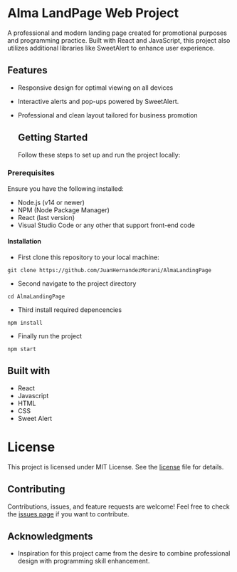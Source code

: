# Alma LandPage Web Project

A professional and modern landing page created for promotional purposes and programming practice. Built with React and JavaScript, this project also utilizes additional libraries like SweetAlert to enhance user experience.


## Features

 - Responsive design for optimal viewing on all devices
 - Interactive alerts and pop-ups powered by SweetAlert.
 - Professional and clean layout tailored for business promotion

   ## Getting Started

   Follow these steps to set up and run the project locally:

### Prerequisites

 Ensure you have the following installed:
 - Node.js (v14 or newer)
 - NPM (Node Package Manager)
 - React (last version)
 - Visual Studio Code or any other that support front-end code

#### Installation

 - First clone this repository to your local machine:
 ``` git
git clone https://github.com/JuanHernandezMorani/AlmaLandingPage
```
 - Second navigate to the project directory

``` git
cd AlmaLandingPage
```
   
 - Third install required depencencies

``` git
npm install
```

 - Finally run the project

``` git
npm start
```

## Built with
 - React
 - Javascript
 - HTML
 - CSS
 - Sweet Alert



# License
 This project is licensed under MIT License. See the [license](https://github.com/JuanHernandezMorani/AlmaLandingPage/blob/main/LICENSE) file for details.

## Contributing

Contributions, issues, and feature requests are welcome! Feel free to check the [issues page](https://github.com/JuanHernandezMorani/AlmaLandingPage/issues) if you want to contribute.

## Acknowledgments
 - Inspiration for this project came from the desire to combine professional design with programming skill enhancement.
